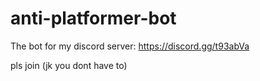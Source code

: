 # anti-platformer-bot

The bot for my discord server:
https://discord.gg/t93abVa




pls join (jk you dont have to)
